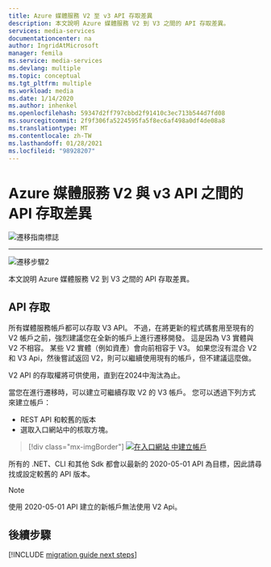 ```yaml
---
title: Azure 媒體服務 V2 至 v3 API 存取差異
description: 本文說明 Azure 媒體服務 V2 到 V3 之間的 API 存取差異。
services: media-services
documentationcenter: na
author: IngridAtMicrosoft
manager: femila
ms.service: media-services
ms.devlang: multiple
ms.topic: conceptual
ms.tgt_pltfrm: multiple
ms.workload: media
ms.date: 1/14/2020
ms.author: inhenkel
ms.openlocfilehash: 59347d2ff797cbbd2f91410c3ec713b544d7fd08
ms.sourcegitcommit: 2f9f306fa5224595fa5f8ec6af498a0df4de08a8
ms.translationtype: MT
ms.contentlocale: zh-TW
ms.lasthandoff: 01/28/2021
ms.locfileid: "98928207"
---
```

# <a name="api-access-differences-between-azure-media-services-v2-to-v3-api"></a>Azure 媒體服務 V2 與 v3 API 之間的 API 存取差異

![遷移指南標誌](./media/migration-guide/azure-media-services-logo-migration-guide.svg)

<hr color="#5ea0ef" size="10">

![遷移步驟2](./media/migration-guide/steps-2.svg)

本文說明 Azure 媒體服務 V2 到 V3 之間的 API 存取差異。

## <a name="api-access"></a>API 存取

所有媒體服務帳戶都可以存取 V3 API。 不過，在將更新的程式碼套用至現有的 V2 帳戶之前，強烈建議您在全新的帳戶上進行遷移開發。 這是因為 V3 實體與 V2 不相容。 某些 V2 實體（例如資產）會向前相容于 V3。
如果您沒有混合 V2 和 V3 Api，然後嘗試返回 V2，則可以繼續使用現有的帳戶，但不建議這麼做。

V2 API 的存取權將可供使用，直到在2024中淘汰為止。

當您在進行遷移時，可以建立可繼續存取 V2 的 V3 帳戶。  您可以透過下列方式來建立帳戶：

- REST API 和較舊的版本
- 選取入口網站中的核取方塊。

> [!div class="mx-imgBorder"]
> [![在入口網站 ](./media/migration-guide/v-3-v-2-access-account-creation-small.png) 中建立帳戶](./media/migration-guide/v-3-v-2-access-account-creation.png#lightbox)

所有的 .NET、CLI 和其他 Sdk 都會以最新的 2020-05-01 API 為目標，因此請尋找或設定較舊的 API 版本。

> [!NOTE]
> 使用 2020-05-01 API 建立的新帳戶無法使用 V2 Api。

## <a name="next-steps"></a>後續步驟

[!INCLUDE [migration guide next steps](./includes/migration-guide-next-steps.md)]
